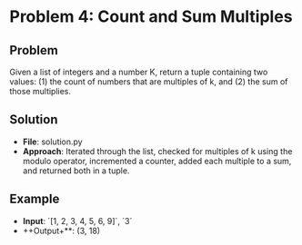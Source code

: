 # Problem 4: Count and Sum Multiples
 
## Problem
Given a list of integers and a number K, return a tuple containing two values: (1) the count of numbers that are multiples of k, and (2) the sum of those multiplies.

## Solution
- **File**: solution.py
- **Approach**: Iterated through the list, checked for multiples of k using the modulo operator, incremented a counter, added each multiple to a sum, and returned both in a tuple.

## Example
- **Input**: ´[1, 2, 3, 4, 5, 6, 9]´, ´3´
- ++Output+**: (3, 18)